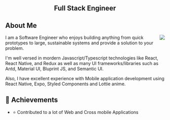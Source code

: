 <h2 align="center"> Full Stack Engineer </h2>

## About Me
<img align="right" src="https://github-readme-stats.vercel.app/api?username=dimafree&show_icons=true&icon_color=0366d6&text_color=24292e&bg_color=ffffff&hide_title=false" />

I am a Software Engineer who enjoys building anything from quick prototypes to large, sustainable systems and provide a solution to your problem.

I'm well versed in mordern Javascript/Typescript technologies like React, React Native, and Redux as well as many UI frameworks/libraries such as Antd, Material UI, Bluprint JS, and Semantic UI.

Also, I have excellent experience with Mobile application development using React Native, Expo, Styled Components and Lottie anime.

## 🚀 Achievements
- ⭐ Contributed to a lot of Web and Cross mobile Applications
